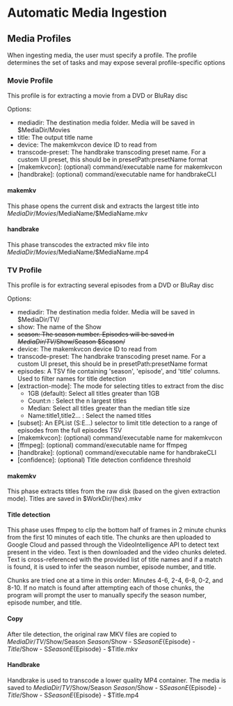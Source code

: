 # Automatic Media Ingestion

## Media Profiles

When ingesting media, the user must specify a profile. The profile determines the set of tasks and may expose several profile-specific options

### Movie Profile

This profile is for extracting a movie from a DVD or BluRay disc

Options:

- mediadir: The destination media folder. Media will be saved in $MediaDir/Movies
- title: The output title name
- device: The makemkvcon device ID to read from
- transcode-preset: The handbrake transcoding preset name. For a custom UI preset, this should be in presetPath:presetName format
- [makemkvcon]: (optional) command/executable name for makemkvcon
- [handbrake]: (optional) command/executable name for handbrakeCLI

#### makemkv

This phase opens the current disk and extracts the largest title into $MediaDir/Movies/$MediaName/$MediaName.mkv

#### handbrake

This phase transcodes the extracted mkv file into $MediaDir/Movies/$MediaName/$MediaName.mp4

### TV Profile

This profile is for extracting several episodes from a DVD or BluRay disc

Options:

- mediadir: The destination media folder. Media will be saved in $MediaDir/TV/
- show: The name of the Show
- ~~season: The season number. Episodes will be saved in $MediaDir/TV/$Show/Season $Season/~~
- device: The makemkvcon device ID to read from
- transcode-preset: The handbrake transcoding preset name. For a custom UI preset, this should be in presetPath:presetName format
- episodes: A TSV file containing 'season', 'episode', and 'title' columns. Used to filter names for title detection
- [extraction-mode]: The mode for selecting titles to extract from the disc
    - 1GB (default): Select all titles greater than 1GB
	- Count:n : Select the n largest titles
	- Median: Select all titles greater than the median title size
	- Name:title1,title2... : Select the named titles
- [subset]: An EPList (S:E...) selector to limit title detection to a range of episodes from the full episodes TSV
- [makemkvcon]: (optional) command/executable name for makemkvcon
- [ffmpeg]: (optional) command/executable name for ffmpeg
- [handbrake]: (optional) command/executable name for handbrakeCLI
- [confidence]: (optional) Title detection confidence threshold

#### makemkv

This phase extracts titles from the raw disk (based on the given extraction mode).
Titles are saved in $WorkDir/{hex}.mkv

#### Title detection

This phase uses ffmpeg to clip the bottom half of frames in 2 minute chunks from the first 10 minutes of each title.
The chunks are then uploaded to Google Cloud and passed through the VideoIntelligence API to detect text present in the video.
Text is then downloaded and the video chunks deleted. Text is cross-referenced with the provided list of title names and if a 
match is found, it is used to infer the season number, episode number, and title.

Chunks are tried one at a time in this order: Minutes 4-6, 2-4, 6-8, 0-2, and 8-10. If no match is found after attempting each of those chunks,
the program will prompt the user to manually specify the season number, episode number, and title.

#### Copy

After tile detection, the original raw MKV files are copied to
$MediaDir/TV/$Show/Season $Season/$Show - S${Season}E${Episode} - $Title/$Show - S${Season}E${Episode} - $Title.mkv

#### Handbrake

Handbrake is used to transcode a lower quality MP4 container. The media is saved to 
$MediaDir/TV/$Show/Season $Season/$Show - S${Season}E${Episode} - $Title/$Show - S${Season}E${Episode} - $Title.mp4
